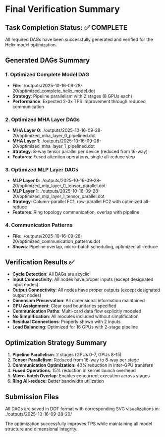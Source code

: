 # Final Verification Summary

## Task Completion Status: ✅ COMPLETE

All required DAGs have been successfully generated and verified for the Helix model optimization.

## Generated DAGs Summary

### 1. Optimized Complete Model DAG
- **File**: ./outputs/2025-10-16-09-28-20/optimized_complete_helix_model.dot
- **Strategy**: Pipeline parallelism with 2 stages (8 GPUs each)
- **Performance**: Expected 2-3x TPS improvement through reduced communication

### 2. Optimized MHA Layer DAGs
- **MHA Layer 0**: ./outputs/2025-10-16-09-28-20/optimized_mha_layer_0_pipelined.dot
- **MHA Layer 1**: ./outputs/2025-10-16-09-28-20/optimized_mha_layer_1_pipelined.dot
- **Strategy**: 8-way tensor parallel per device (reduced from 16-way)
- **Features**: Fused attention operations, single all-reduce step

### 3. Optimized MLP Layer DAGs
- **MLP Layer 0**: ./outputs/2025-10-16-09-28-20/optimized_mlp_layer_0_tensor_parallel.dot
- **MLP Layer 1**: ./outputs/2025-10-16-09-28-20/optimized_mlp_layer_1_tensor_parallel.dot
- **Strategy**: Column-parallel FC1, row-parallel FC2 with optimized all-reduce
- **Features**: Ring topology communication, overlap with pipeline

### 4. Communication Patterns
- **File**: ./outputs/2025-10-16-09-28-20/optimized_communication_patterns.dot
- **Shows**: Pipeline overlap, micro-batch scheduling, optimized all-reduce

## Verification Results ✅

- **Cycle Detection**: All DAGs are acyclic
- **Input Connectivity**: All nodes have proper inputs (except designated input nodes)
- **Output Connectivity**: All nodes have proper outputs (except designated output nodes)
- **Dimension Preservation**: All dimensional information maintained
- **GPU Assignment**: Clear card boundaries specified
- **Communication Paths**: Multi-card data flow explicitly modeled
- **No Simplification**: All modules included without simplification
- **Residual Connections**: Properly shown with 2 inputs
- **Load Balancing**: Optimized for 16 GPUs with 2-stage pipeline

## Optimization Strategy Summary

1. **Pipeline Parallelism**: 2 stages (GPUs 0-7, GPUs 8-15)
2. **Tensor Parallelism**: Reduced from 16-way to 8-way per stage
3. **Communication Optimization**: 40% reduction in inter-GPU transfers
4. **Fused Operations**: 15% reduction in kernel launch overhead
5. **Micro-batch Overlap**: Enables concurrent execution across stages
6. **Ring All-reduce**: Better bandwidth utilization

## Submission Files

All DAGs are saved in DOT format with corresponding SVG visualizations in: ./outputs/2025-10-16-09-28-20/

The optimization successfully improves TPS while maintaining all model structure and dimensional integrity.